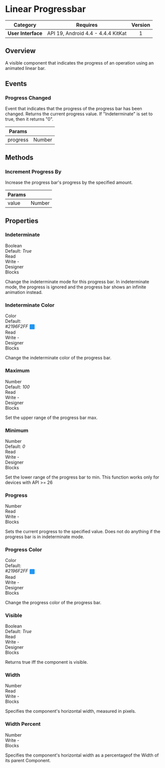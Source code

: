 # Linear Progressbar

| Category | Requires | Version |
|:--------:|:-------:|:--------:|
|**User Interface**|<span class="chip chip-any">API 19, Android 4.4 - 4.4.4 KitKat</span>|<span class="chip chip-number">1</span>|

## Overview

A visible component that indicates the progress of an operation using an animated linear bar.

## Events

### Progress Changed

Event that indicates that the progress of the progress bar has been changed. Returns the current progress value. If "Indeterminate" is set to true, then it returns "0".

<div class="block" ai2-block="event" not-rendered="true" value="%7B%22componentName%22:%20%22Linear%20Progressbar%22,%20%22name%22:%20%22Progress%20Changed%22,%20%22param%22:%20%5B%22progress%22%5D%7D"></div>

| Params | []() |
|--------|------|
|progress|<span class="chip chip-number">Number</span>|

## Methods

### Increment Progress By

Increase the progress bar's progress by the specified amount.

<div class="block" ai2-block="method" not-rendered="true" value="%7B%22componentName%22:%20%22Linear%20Progressbar%22,%20%22name%22:%20%22Increment%20Progress%20By%22,%20%22output%22:%20false,%20%22param%22:%20%5B%22value%22%5D%7D"></div>

| Params | []() |
|--------|------|
|value|<span class="chip chip-number">Number</span>|

## Properties

### Indeterminate

<span style="user-select: none; white-space:pre-wrap;"><span class="chip chip-boolean">Boolean</span> <span class="chip chip-boolean">Default: <i>True</i></span>          <span class="chip chip-rw">Read</span> <span class="chip chip-rw">Write</span> - <span class="chip chip-bd">Designer</span> <span class="chip chip-bd">Blocks</span>&#32;</span>

Change the indeterminate mode for this progress bar. In indeterminate mode, the progress is ignored and the progress bar shows an infinite animation instead.

<div class="block" ai2-block="property" not-rendered="true" value="%7B%22componentName%22:%20%22Linear%20Progressbar%22,%20%22name%22:%20%22Indeterminate%22,%20%22getter%22:%20true%7D"></div>
<div class="block" ai2-block="property" not-rendered="true" value="%7B%22componentName%22:%20%22Linear%20Progressbar%22,%20%22name%22:%20%22Indeterminate%22,%20%22getter%22:%20false%7D"></div>

### Indeterminate Color

<span style="user-select: none; white-space:pre-wrap;"><span class="chip chip-color">Color</span> <span class="chip chip-color">Default: <i>#2196F2FF</i>&nbsp;<span style="width: 16px; height: 16px; margin: auto; display: inline-block; border: 1px solid white; vertical-align: middle; border-radius: 3px; background-color: #2196F2;"></span></span>          <span class="chip chip-rw">Read</span> <span class="chip chip-rw">Write</span> - <span class="chip chip-bd">Designer</span> <span class="chip chip-bd">Blocks</span>&#32;</span>

Change the indeterminate color of the progress bar.

<div class="block" ai2-block="property" not-rendered="true" value="%7B%22componentName%22:%20%22Linear%20Progressbar%22,%20%22name%22:%20%22Indeterminate%20Color%22,%20%22getter%22:%20true%7D"></div>
<div class="block" ai2-block="property" not-rendered="true" value="%7B%22componentName%22:%20%22Linear%20Progressbar%22,%20%22name%22:%20%22Indeterminate%20Color%22,%20%22getter%22:%20false%7D"></div>

### Maximum

<span style="user-select: none; white-space:pre-wrap;"><span class="chip chip-number">Number</span> <span class="chip chip-number">Default: <i>100</i></span>          <span class="chip chip-rw">Read</span> <span class="chip chip-rw">Write</span> - <span class="chip chip-bd">Designer</span> <span class="chip chip-bd">Blocks</span>&#32;</span>

Set the upper range of the progress bar max.

<div class="block" ai2-block="property" not-rendered="true" value="%7B%22componentName%22:%20%22Linear%20Progressbar%22,%20%22name%22:%20%22Maximum%22,%20%22getter%22:%20true%7D"></div>
<div class="block" ai2-block="property" not-rendered="true" value="%7B%22componentName%22:%20%22Linear%20Progressbar%22,%20%22name%22:%20%22Maximum%22,%20%22getter%22:%20false%7D"></div>

### Minimum

<span style="user-select: none; white-space:pre-wrap;"><span class="chip chip-number">Number</span> <span class="chip chip-number">Default: <i>0</i></span>          <span class="chip chip-rw">Read</span> <span class="chip chip-rw">Write</span> - <span class="chip chip-bd">Designer</span> <span class="chip chip-bd">Blocks</span>&#32;</span>

Set the lower range of the progress bar to min. This function works only for devices with API &gt;= 26

<div class="block" ai2-block="property" not-rendered="true" value="%7B%22componentName%22:%20%22Linear%20Progressbar%22,%20%22name%22:%20%22Minimum%22,%20%22getter%22:%20true%7D"></div>
<div class="block" ai2-block="property" not-rendered="true" value="%7B%22componentName%22:%20%22Linear%20Progressbar%22,%20%22name%22:%20%22Minimum%22,%20%22getter%22:%20false%7D"></div>

### Progress

<span style="user-select: none; white-space:pre-wrap;"><span class="chip chip-number">Number</span>          <span class="chip chip-rw">Read</span> <span class="chip chip-rw">Write</span> - <span class="chip chip-bd">Blocks</span>&#32;</span>

Sets the current progress to the specified value. Does not do anything if the progress bar is in indeterminate mode.

<div class="block" ai2-block="property" not-rendered="true" value="%7B%22componentName%22:%20%22Linear%20Progressbar%22,%20%22name%22:%20%22Progress%22,%20%22getter%22:%20true%7D"></div>
<div class="block" ai2-block="property" not-rendered="true" value="%7B%22componentName%22:%20%22Linear%20Progressbar%22,%20%22name%22:%20%22Progress%22,%20%22getter%22:%20false%7D"></div>

### Progress Color

<span style="user-select: none; white-space:pre-wrap;"><span class="chip chip-color">Color</span> <span class="chip chip-color">Default: <i>#2196F2FF</i>&nbsp;<span style="width: 16px; height: 16px; margin: auto; display: inline-block; border: 1px solid white; vertical-align: middle; border-radius: 3px; background-color: #2196F2;"></span></span>          <span class="chip chip-rw">Read</span> <span class="chip chip-rw">Write</span> - <span class="chip chip-bd">Designer</span> <span class="chip chip-bd">Blocks</span>&#32;</span>

Change the progress color of the progress bar.

<div class="block" ai2-block="property" not-rendered="true" value="%7B%22componentName%22:%20%22Linear%20Progressbar%22,%20%22name%22:%20%22Progress%20Color%22,%20%22getter%22:%20true%7D"></div>
<div class="block" ai2-block="property" not-rendered="true" value="%7B%22componentName%22:%20%22Linear%20Progressbar%22,%20%22name%22:%20%22Progress%20Color%22,%20%22getter%22:%20false%7D"></div>

### Visible

<span style="user-select: none; white-space:pre-wrap;"><span class="chip chip-boolean">Boolean</span> <span class="chip chip-boolean">Default: <i>True</i></span>          <span class="chip chip-rw">Read</span> <span class="chip chip-rw">Write</span> - <span class="chip chip-bd">Designer</span> <span class="chip chip-bd">Blocks</span>&#32;</span>

Returns true iff the component is visible.

<div class="block" ai2-block="property" not-rendered="true" value="%7B%22componentName%22:%20%22Linear%20Progressbar%22,%20%22name%22:%20%22Visible%22,%20%22getter%22:%20true%7D"></div>
<div class="block" ai2-block="property" not-rendered="true" value="%7B%22componentName%22:%20%22Linear%20Progressbar%22,%20%22name%22:%20%22Visible%22,%20%22getter%22:%20false%7D"></div>

### Width

<span style="user-select: none; white-space:pre-wrap;"><span class="chip chip-number">Number</span>          <span class="chip chip-rw">Read</span> <span class="chip chip-rw">Write</span> - <span class="chip chip-bd">Blocks</span>&#32;</span>

Specifies the component's horizontal width, measured in pixels.

<div class="block" ai2-block="property" not-rendered="true" value="%7B%22componentName%22:%20%22Linear%20Progressbar%22,%20%22name%22:%20%22Width%22,%20%22getter%22:%20true%7D"></div>
<div class="block" ai2-block="property" not-rendered="true" value="%7B%22componentName%22:%20%22Linear%20Progressbar%22,%20%22name%22:%20%22Width%22,%20%22getter%22:%20false%7D"></div>

### Width Percent

<span style="user-select: none; white-space:pre-wrap;"><span class="chip chip-number">Number</span>          <span class="chip chip-rw">Write</span> - <span class="chip chip-bd">Blocks</span>&#32;</span>

Specifies the component's horizontal width as a percentageof the Width of its parent Component.

<div class="block" ai2-block="property" not-rendered="true" value="%7B%22componentName%22:%20%22Linear%20Progressbar%22,%20%22name%22:%20%22Width%20Percent%22,%20%22getter%22:%20false%7D"></div>
